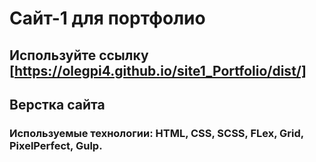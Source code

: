 # Сайт-1 для портфолио  
## Используйте ссылку  [https://olegpi4.github.io/site1_Portfolio/dist/]
## Верстка сайта  
### Используемые технологии: HTML, CSS, SCSS, FLex, Grid, PixelPerfect, Gulp. 

 
